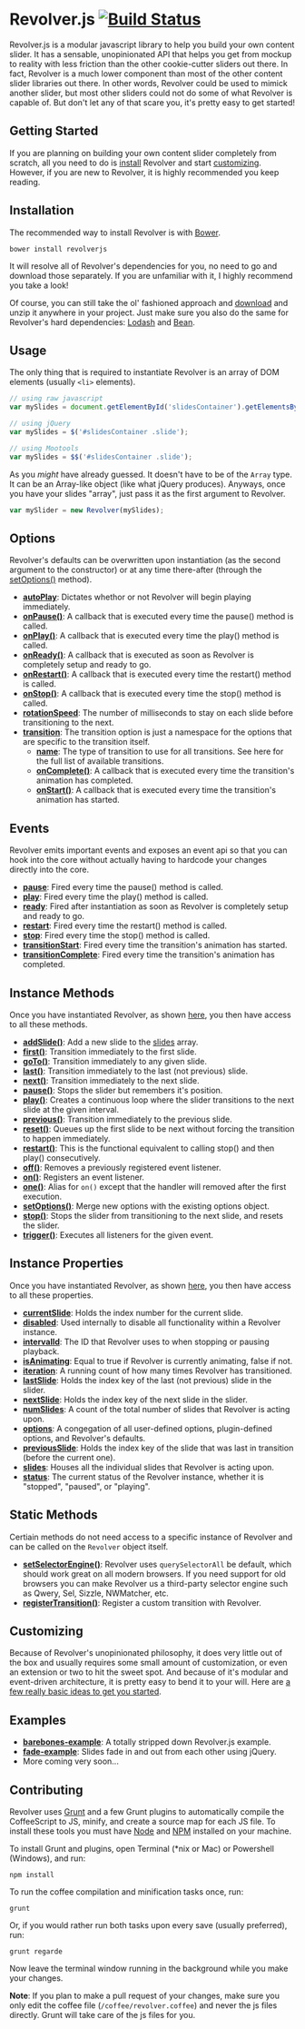 # Revolver.js [![Build Status](https://travis-ci.org/revolverjs/revolverjs.png?branch=master)](https://travis-ci.org/revolverjs/revolverjs)

Revolver.js is a modular javascript library to help you build your own content slider. It has a sensable, unopinionated API that helps you get from mockup to reality with less friction than the other cookie-cutter sliders out there. In fact, Revolver is a much lower component than most of the other content slider libraries out there. In other words, Revolver could be used to mimick another slider, but most other sliders could not do some of what Revolver is capable of. But don't let any of that scare you, it's pretty easy to get started!

## Getting Started

If you are planning on building your own content slider completely from scratch, all you need to do is [install](#installation) Revolver and start [customizing](#customizing). However, if you are new to Revolver, it is highly recommended you keep reading.

## Installation

The recommended way to install Revolver is with [Bower](http://bower.io/).

```shell
bower install revolverjs
```

It will resolve all of Revolver's dependencies for you, no need to go and download those separately. If you are unfamiliar with it, I highly recommend you take a look!

Of course, you can still take the ol' fashioned approach and [download](https://github.com/revolverjs/revolverjs/archive/master.zip) and unzip it anywhere in your project. Just make sure you also do the same for Revolver's hard dependencies: [Lodash](http://lodash.com/) and [Bean](https://github.com/fat/bean).

## Usage

The only thing that is required to instantiate Revolver is an array of DOM elements (usually `<li>` elements).

```javascript
// using raw javascript
var mySlides = document.getElementById('slidesContainer').getElementsByClassName('slide');

// using jQuery
var mySlides = $('#slidesContainer .slide');

// using Mootools
var mySlides = $$('#slidesContainer .slide');
```

As you _might_ have already guessed. It doesn't have to be of the `Array` type. It can be an Array-like object (like what jQuery produces). Anyways, once you have your slides "array", just pass it as the first argument to Revolver.

```javascript
var mySlider = new Revolver(mySlides);
```

## Options

Revolver's defaults can be overwritten upon instantiation (as the second argument to the constructor) or at any time there-after (through the [setOptions()](https://github.com/revolverjs/revolverjs/blob/master/docs/instance-methods/setoptions.md) method).

* [**autoPlay**](https://github.com/revolverjs/revolverjs/blob/master/docs/revolver.options.autoplay.md): Dictates whethor or not Revolver will begin playing immediately.
* [**onPause()**](https://github.com/revolverjs/revolverjs/blob/master/docs/revolver.options.onpause.md): A callback that is executed every time the pause() method is called.
* [**onPlay()**](https://github.com/revolverjs/revolverjs/blob/master/docs/revolver.options.onplay.md): A callback that is executed every time the play() method is called.
* [**onReady()**](https://github.com/revolverjs/revolverjs/blob/master/docs/revolver.options.onready.md): A callback that is executed as soon as Revolver is completely setup and ready to go.
* [**onRestart()**](https://github.com/revolverjs/revolverjs/blob/master/docs/revolver.options.onrestart.md): A callback that is executed every time the restart() method is called.
* [**onStop()**](https://github.com/revolverjs/revolverjs/blob/master/docs/revolver.options.onstop.md): A callback that is executed every time the stop() method is called.
* [**rotationSpeed**](https://github.com/revolverjs/revolverjs/blob/master/docs/revolver.options.rotationspeed.md): The number of milliseconds to stay on each slide before transitioning to the next.
* [**transition**](https://github.com/revolverjs/revolverjs/blob/master/docs/revolver.options.transition.md): The transition option is just a namespace for the options that are specific to the transition itself.
  * [**name**](https://github.com/revolverjs/revolverjs/blob/master/docs/revolver.options.transition.name.md): The type of transition to use for all transitions. See here for the full list of available transitions.
  * [**onComplete()**](https://github.com/revolverjs/revolverjs/blob/master/docs/revolver.options.transition.oncomplete.md): A callback that is executed every time the transition's animation has completed.
  * [**onStart()**](https://github.com/revolverjs/revolverjs/blob/master/docs/revolver.options.transition.onstart.md): A callback that is executed every time the transition's animation has started.

## Events

Revolver emits important events and exposes an event api so that you can hook into the core without actually having to hardcode your changes directly into the core.

* [**pause**](https://github.com/revolverjs/revolverjs/blob/master/docs/revolver.events.pause.md): Fired every time the pause() method is called.
* [**play**](https://github.com/revolverjs/revolverjs/blob/master/docs/revolver.events.play.md): Fired every time the play() method is called.
* [**ready**](https://github.com/revolverjs/revolverjs/blob/master/docs/revolver.events.ready.md): Fired after instantiation as soon as Revolver is completely setup and ready to go.
* [**restart**](https://github.com/revolverjs/revolverjs/blob/master/docs/revolver.events.restart.md): Fired every time the restart() method is called.
* [**stop**](https://github.com/revolverjs/revolverjs/blob/master/docs/revolver.events.stop.md): Fired every time the stop() method is called.
* [**transitionStart**](https://github.com/revolverjs/revolverjs/blob/master/docs/revolver.events.transitionstart.md): Fired every time the transition's animation has started.
* [**transitionComplete**](https://github.com/revolverjs/revolverjs/blob/master/docs/revolver.events.transitioncomplete.md): Fired every time the transition's animation has completed.

## Instance Methods

Once you have instantiated Revolver, as shown [here](#usage), you then have access to all these methods.

* [**addSlide()**](https://github.com/revolverjs/revolverjs/blob/master/docs/revolver.methods.addslide.md): Add a new slide to the [slides](https://github.com/revolverjs/revolverjs/blob/master/docs/revolver.props.slides.md) array.
* [**first()**](https://github.com/revolverjs/revolverjs/blob/master/docs/revolver.methods.first.md): Transition immediately to the first slide.
* [**goTo()**](https://github.com/revolverjs/revolverjs/blob/master/docs/revolver.methods.goto.md): Transition immediately to any given slide.
* [**last()**](https://github.com/revolverjs/revolverjs/blob/master/docs/revolver.methods.last.md): Transition immediately to the last (not previous) slide.
* [**next()**](https://github.com/revolverjs/revolverjs/blob/master/docs/revolver.methods.next.md): Transition immediately to the next slide.
* [**pause()**](https://github.com/revolverjs/revolverjs/blob/master/docs/revolver.methods.pause.md): Stops the slider but remembers it's position.
* [**play()**](https://github.com/revolverjs/revolverjs/blob/master/docs/revolver.methods.play.md): Creates a continuous loop where the slider transitions to the next slide at the given interval.
* [**previous()**](https://github.com/revolverjs/revolverjs/blob/master/docs/revolver.methods.previous.md): Transition immediately to the previous slide.
* [**reset()**](https://github.com/revolverjs/revolverjs/blob/master/docs/revolver.methods.reset.md): Queues up the first slide to be next without forcing the transition to happen immediately.
* [**restart()**](https://github.com/revolverjs/revolverjs/blob/master/docs/revolver.methods.restart.md): This is the functional equivalent to calling stop() and then play() consecutively.
* [**off()**](https://github.com/revolverjs/revolverjs/blob/master/docs/revolver.methods.off.md): Removes a previously registered event listener.
* [**on()**](https://github.com/revolverjs/revolverjs/blob/master/docs/revolver.methods.on.md): Registers an event listener.
* [**one()**](https://github.com/revolverjs/revolverjs/blob/master/docs/revolver.methods.one.md): Alias for `on()` except that the handler will removed after the first execution.
* [**setOptions()**](https://github.com/revolverjs/revolverjs/blob/master/docs/revolver.methods.setoptions.md): Merge new options with the existing options object.
* [**stop()**](https://github.com/revolverjs/revolverjs/blob/master/docs/revolver.methods.stop.md): Stops the slider from transitioning to the next slide, and resets the slider.
* [**trigger()**](https://github.com/revolverjs/revolverjs/blob/master/docs/revolver.methods.trigger.md): Executes all listeners for the given event.

## Instance Properties

Once you have instantiated Revolver, as shown [here](#usage), you then have access to all these properties.

* [**currentSlide**](https://github.com/revolverjs/revolverjs/blob/master/docs/revolver.props.currentslide.md): Holds the index number for the current slide.
* [**disabled**](https://github.com/revolverjs/revolverjs/blob/master/docs/revolver.props.disabled.md): Used internally to disable all functionality within a Revolver instance.
* [**intervalId**](https://github.com/revolverjs/revolverjs/blob/master/docs/revolver.props.intervalid.md): The ID that Revolver uses to when stopping or pausing playback.
* [**isAnimating**](https://github.com/revolverjs/revolverjs/blob/master/docs/revolver.props.isanimating.md): Equal to true if Revolver is currently animating, false if not.
* [**iteration**](https://github.com/revolverjs/revolverjs/blob/master/docs/revolver.props.iteration.md): A running count of how many times Revolver has transitioned.
* [**lastSlide**](https://github.com/revolverjs/revolverjs/blob/master/docs/revolver.props.lastslide.md): Holds the index key of the last (not previous) slide in the slider.
* [**nextSlide**](https://github.com/revolverjs/revolverjs/blob/master/docs/revolver.props.nextslide.md): Holds the index key of the next slide in the slider.
* [**numSlides**](https://github.com/revolverjs/revolverjs/blob/master/docs/revolver.props.numslides.md): A count of the total number of slides that Revolver is acting upon.
* [**options**](https://github.com/revolverjs/revolverjs/blob/master/docs/revolver.props.options.md): A congegation of all user-defined options, plugin-defined options, and Revolver's defaults.
* [**previousSlide**](https://github.com/revolverjs/revolverjs/blob/master/docs/revolver.props.previousslide.md): Holds the index key of the slide that was last in transition (before the current one).
* [**slides**](https://github.com/revolverjs/revolverjs/blob/master/docs/revolver.props.slides.md): Houses all the individual slides that Revolver is acting upon.
* [**status**](https://github.com/revolverjs/revolverjs/blob/master/docs/revolver.props.status.md): The current status of the Revolver instance, whether it is "stopped", "paused", or "playing".

## Static Methods

Certiain methods do not need access to a specific instance of Revolver and can be called on the `Revolver` object itself.

* [**setSelectorEngine()**](https://github.com/revolverjs/revolverjs/blob/master/docs/revolver.methods.setselectorengine.md): Revolver uses `querySelectorAll` be default, which should work great on all modern browsers. If you need support for old browsers you can make Revolver us a third-party selector engine such as Qwery, Sel, Sizzle, NWMatcher, etc.
* [**registerTransition()**](https://github.com/revolverjs/revolverjs/blob/master/docs/revolver.methods.registertransition.md): Register a custom transition with Revolver.

## Customizing

Because of Revolver's unopinionated philosophy, it does very little out of the box and usually requires some small amount of customization, or even an extension or two to hit the sweet spot. And because of it's modular and event-driven architecture, it is pretty easy to bend it to your will. Here are [a few really basic ideas to get you started](#examples).

## Examples

* [**barebones-example**](https://github.com/revolverjs/barebones-example): A totally stripped down Revolver.js example.
* [**fade-example**](https://github.com/revolverjs/fade-example): Slides fade in and out from each other using jQuery.
* More coming very soon...

## Contributing

Revolver uses [Grunt](http://gruntjs.com/) and a few Grunt plugins to automatically compile the CoffeeScript to JS, minify, and create a source map for each JS file. To install these tools you must have [Node](http://nodejs.org/) and [NPM](https://npmjs.org/) installed on your machine.

To install Grunt and plugins, open Terminal (*nix or Mac) or Powershell (Windows), and run:

```shell
npm install
```

To run the coffee compilation and minification tasks once, run:

```shell
grunt
```

Or, if you would rather run both tasks upon every save (usually preferred), run:

```shell
grunt regarde
```

Now leave the terminal window running in the background while you make your changes.

**Note**: If you plan to make a pull request of your changes, make sure you only edit the coffee file (`/coffee/revolver.coffee`) and never the js files directly. Grunt will take care of the js files for you.
